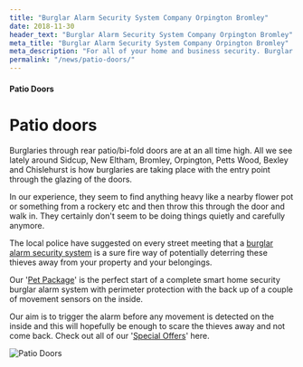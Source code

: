 ```yaml
---
title: "Burglar Alarm Security System Company Orpington Bromley"
date: 2018-11-30
header_text: "Burglar Alarm Security System Company Orpington Bromley"
meta_title: "Burglar Alarm Security System Company Orpington Bromley"
meta_description: "For all of your home and business security. Burglar Alarm Servicing, Burglar Alarm Installation, Alarm Battery and CCTV. Call 020 8302 4065 or email us."
permalink: "/news/patio-doors/"
---
```


#### Patio Doors

# Patio doors

Burglaries through rear patio/bi-fold doors are at an all time high. All we see lately around Sidcup, New Eltham, Bromley, Orpington, Petts Wood, Bexley and Chislehurst is how burglaries are taking place with the entry point through the glazing of the doors.

In our experience, they seem to find anything heavy like a nearby flower pot or something from a rockery etc and then throw this through the door and walk in. They certainly don\'t seem to be doing things quietly and carefully anymore.

The local police have suggested on every street meeting that a [burglar alarm security system](/categories/burglar-alarms.php) is a sure fire way of potentially deterring these thieves away from your property and your belongings.

Our \'[Pet Package](/products/pet-package-849.php)\' is the perfect start of a complete smart home security burglar alarm system with perimeter protection with the back up of a couple of movement sensors on the inside.

Our aim is to trigger the alarm before any movement is detected on the inside and this will hopefully be enough to scare the thieves away and not come back. Check out all of our \'[Special Offers](/categories/special-offers.php)\' here.

![Patio Doors](https://res.cloudinary.com/kbs/image/upload/f4lkhisu0jjdsu5wyflc.jpg)
